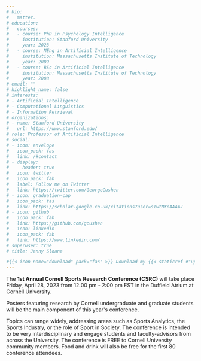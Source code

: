 ```yaml
---
# bio: 
#   matter.
# education:
#   courses:
#   - course: PhD in Psychology Intelligence
#     institution: Stanford University
#     year: 2023
#   - course: MEng in Artificial Intelligence
#     institution: Massachusetts Institute of Technology
#     year: 2009
#   - course: BSc in Artificial Intelligence
#     institution: Massachusetts Institute of Technology
#     year: 2008
# email: ""
# highlight_name: false
# interests:
# - Artificial Intelligence
# - Computational Linguistics
# - Information Retrieval
# organizations:
# - name: Stanford University
#   url: https://www.stanford.edu/
# role: Professor of Artificial Intelligence
# social:
# - icon: envelope
#   icon_pack: fas
#   link: /#contact
# - display:
#     header: true
#   icon: twitter
#   icon_pack: fab
#   label: Follow me on Twitter
#   link: https://twitter.com/GeorgeCushen
# - icon: graduation-cap
#   icon_pack: fas
#   link: https://scholar.google.co.uk/citations?user=sIwtMXoAAAAJ
# - icon: github
#   icon_pack: fab
#   link: https://github.com/gcushen
# - icon: linkedin
#   icon_pack: fab
#   link: https://www.linkedin.com/
# superuser: true
# title: Jenny Sloane

#{{< icon name="download" pack="fas" >}} Download my {{< staticref #"uploads/demo_resume.pdf" "newtab" >}}resumé{{< /staticref >}}.
---
```


The **1st Annual Cornell Sports Research Conference (CSRC)** will take place Friday, April 28, 2023 from 12:00 pm - 2:00 pm EST in the Duffield Atrium at Cornell University.

Posters featuring research by Cornell undergraduate and graduate students will be the main component of this year's conference.

Topics can range widely, addressing areas such as Sports Analytics, the Sports Industry, or the role of Sport in Society. The conference is intended to be very interdisciplinary and engage students and faculty-advisors from across the University.
The conference is FREE to Cornell University community members. Food and drink will also be free for the first 80 conference attendees.
